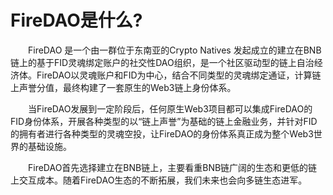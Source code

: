 # FireDAO是什么?

&emsp;&emsp;FireDAO 是一个由一群位于东南亚的Crypto Natives 发起成立的建立在BNB链上的基于FID灵魂绑定账户的社交性DAO组织，是一个社区驱动型的链上自治经济体。FireDAO以灵魂账户和FID为中心，结合不同类型的灵魂绑定通证，计算链上声誉分值，最终构建了一套原生的Web3链上身份体系。

&emsp;&emsp;当FireDAO发展到一定阶段后，任何原生Web3项目都可以集成FireDAO的FID身份体系，开展各种类型的以“链上声誉”为基础的链上金融业务，并针对FID的拥有者进行各种类型的灵魂空投，让FireDAO的身份体系真正成为整个Web3世界的基础设施。

&emsp;&emsp;FireDAO首先选择建立在BNB链上，主要看重BNB链广阔的生态和更低的链上交互成本。随着FireDAO生态的不断拓展，我们未来也会向多链生态进军。